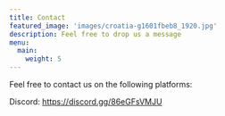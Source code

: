 ```yaml
---
title: Contact
featured_image: 'images/croatia-g1601fbeb8_1920.jpg'
description: Feel free to drop us a message
menu:
  main:
    weight: 5
---
```


Feel free to contact us on the following platforms:

Discord: https://discord.gg/86eGFsVMJU
